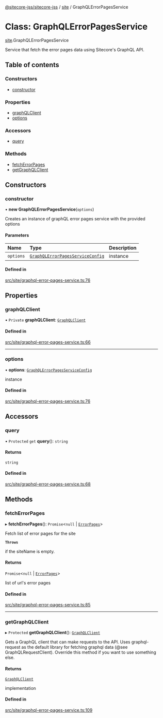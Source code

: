 [@sitecore-jss/sitecore-jss](../README.md) / [site](../modules/site.md) / GraphQLErrorPagesService

# Class: GraphQLErrorPagesService

[site](../modules/site.md).GraphQLErrorPagesService

Service that fetch the error pages data using Sitecore's GraphQL API.

## Table of contents

### Constructors

- [constructor](site.GraphQLErrorPagesService.md#constructor)

### Properties

- [graphQLClient](site.GraphQLErrorPagesService.md#graphqlclient)
- [options](site.GraphQLErrorPagesService.md#options)

### Accessors

- [query](site.GraphQLErrorPagesService.md#query)

### Methods

- [fetchErrorPages](site.GraphQLErrorPagesService.md#fetcherrorpages)
- [getGraphQLClient](site.GraphQLErrorPagesService.md#getgraphqlclient)

## Constructors

### constructor

• **new GraphQLErrorPagesService**(`options`)

Creates an instance of graphQL error pages service with the provided options

#### Parameters

| Name | Type | Description |
| :------ | :------ | :------ |
| `options` | [`GraphQLErrorPagesServiceConfig`](../modules/site.md#graphqlerrorpagesserviceconfig) | instance |

#### Defined in

[src/site/graphql-error-pages-service.ts:76](https://github.com/Sitecore/jss/blob/8004fe2cf/packages/sitecore-jss/src/site/graphql-error-pages-service.ts#L76)

## Properties

### graphQLClient

• `Private` **graphQLClient**: [`GraphQLClient`](../interfaces/index.GraphQLClient.md)

#### Defined in

[src/site/graphql-error-pages-service.ts:66](https://github.com/Sitecore/jss/blob/8004fe2cf/packages/sitecore-jss/src/site/graphql-error-pages-service.ts#L66)

___

### options

• **options**: [`GraphQLErrorPagesServiceConfig`](../modules/site.md#graphqlerrorpagesserviceconfig)

instance

#### Defined in

[src/site/graphql-error-pages-service.ts:76](https://github.com/Sitecore/jss/blob/8004fe2cf/packages/sitecore-jss/src/site/graphql-error-pages-service.ts#L76)

## Accessors

### query

• `Protected` `get` **query**(): `string`

#### Returns

`string`

#### Defined in

[src/site/graphql-error-pages-service.ts:68](https://github.com/Sitecore/jss/blob/8004fe2cf/packages/sitecore-jss/src/site/graphql-error-pages-service.ts#L68)

## Methods

### fetchErrorPages

▸ **fetchErrorPages**(): `Promise`<``null`` \| [`ErrorPages`](../modules/site.md#errorpages)\>

Fetch list of error pages for the site

**`Throws`**

if the siteName is empty.

#### Returns

`Promise`<``null`` \| [`ErrorPages`](../modules/site.md#errorpages)\>

list of url's error pages

#### Defined in

[src/site/graphql-error-pages-service.ts:85](https://github.com/Sitecore/jss/blob/8004fe2cf/packages/sitecore-jss/src/site/graphql-error-pages-service.ts#L85)

___

### getGraphQLClient

▸ `Protected` **getGraphQLClient**(): [`GraphQLClient`](../interfaces/index.GraphQLClient.md)

Gets a GraphQL client that can make requests to the API. Uses graphql-request as the default
library for fetching graphql data (@see GraphQLRequestClient). Override this method if you
want to use something else.

#### Returns

[`GraphQLClient`](../interfaces/index.GraphQLClient.md)

implementation

#### Defined in

[src/site/graphql-error-pages-service.ts:109](https://github.com/Sitecore/jss/blob/8004fe2cf/packages/sitecore-jss/src/site/graphql-error-pages-service.ts#L109)
